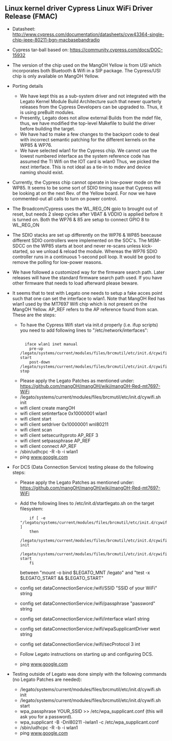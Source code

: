 ## Linux kernel driver Cypress Linux WiFi Driver Release (FMAC)

* Datasheet: http://www.cypress.com/documentation/datasheets/cyw43364-single-chip-ieee-80211-bgn-macbasebandradio

* Cypress tar-ball based on: https://community.cypress.com/docs/DOC-15932

* The version of the chip used on the MangOH Yellow is from USI which incorporates
	both Bluetooth & Wifi in a SIP package. The Cypress/USI chip is only available
	on MangOH Yellow.

* Porting details
  * We have kept this as a sub-system driver and not integrated with the Legato Kernel
	Module Build Architecture such that newer quarterly releases from the
	Cypress Developers can be upgraded to. Thus, it is using preBuilt modules.
  * Presently, Legato does not allow external Builds from the mdef file, thus, we have
	modified the top-level Makefile to build the driver before building the target.
  * We have had to make a few changes to the backport code to deal with incorrect
	semantic patching for the different kernels on the WP85 & WP76.
  * We have selected wlan1 for the Cypress chip. We cannot use the lowest numbered interface
	as the system reference code has assumed the TI Wifi on the IOT card is wlan0
	Thus, we picked the next interface. This is not ideal as a tie-in to mdev and
	device naming should exist.

* Currently, the Cypress chip cannot operate in low-power mode on the WP85. It seems
    to be some sort of SDIO timing issue that Cypress will be looking at on the
    next Rev. of the Yellow board. For now we have commented-out all calls to turn
    on power control.

* The Broadcom/Cypress uses the WL_REG_ON gpio to brought out of reset, but
    needs 2 sleep cycles after VBAT & VDDIO is applied before it is
    turned on. Both the WP76 & 85 are setup to connect GPIO 8 to WL_REG_ON

* The SDIO stacks are set up differently on the WP76 & WP85 beecause different SDIO
    controllers were implemented on the SOC's. The MSM-SDCC on the WP85 starts at boot
    and never re-scans unless kick-started, so we unload & reload the module. Whereas
    the WP76 SDIO controller runs in a continuous 1-second poll loop. It would be good
    to remove the polling for low-power reasons.

* We have followed a customized way for the firmware search path. Later releases will
    have the standard firmware search path used. If you have other firmware that needs
    to load afterward please beware.

* It seems that to test with Legato one needs to setup a fake acces point such that
    one can set the interface to wlan1. Note that MangOH Red has wlan1 used
    by the MT7697 Wifi chip which is not present on the MangOH Yellow. AP_REF refers
    to the AP reference found from scan. These are the steps:
  * To have the Cypress Wifi start via init.d properly (i.e. ifup scripts) you need to add
      following lines to "/etc/network/interfaces":
	```
      
      iface wlan1 inet manual
        pre-up /legato/systems/current/modules/files/brcmutil/etc/init.d/cywifi.sh start
        post-down /legato/systems/current/modules/files/brcmutil/etc/init.d/cywifi.sh stop
	```
  * Please apply the Legato Patches as mentioned under:
     https://github.com/mangOH/mangOH/wiki/mangOH-Red-mt7697-WiFi
  * /legato/systems/current/modules/files/brcmutil/etc/init.d/cywifi.sh init
  * wifi client create mangOH
  * wifi client setinterface 0x10000001 wlan1
  * wifi client start
  * wifi client setdriver 0x10000001 wnl80211
  * wifi client scan
  * wifi client setsecurityproto AP_REF 3
  * wifi client setpassphrase AP_REF
  * wifi client connect AP_REF
  * /sbin/udhcpc -R -b -i wlan1
  * ping www.google.com

* For DCS (Data Connection Service) testing please do the following steps:
  * Please apply the Legato Patches as mentioned under:
     https://github.com/mangOH/mangOH/wiki/mangOH-Red-mt7697-WiFi
  * Add the following lines to /etc/init.d/startlegato.sh on the target filesystem:
	```
        if [ -e "/legato/systems/current/modules/files/brcmutil/etc/init.d/cywifi.sh" ]
        then
            /legato/systems/current/modules/files/brcmutil/etc/init.d/cywifi.sh init
            /legato/systems/current/modules/files/brcmutil/etc/init.d/cywifi.sh start
        fi
	```
    between "mount -o bind $LEGATO_MNT /legato" and "test -x $LEGATO_START && $LEGATO_START"

  * config set dataConnectionService:/wifi/SSID "SSID of your WiFi" string
  * config set dataConnectionService:/wifi/passphrase "password" string
  * config set dataConnectionService:/wifi/interface wlan1 string
  * config set dataConnectionService:/wifi/wpaSupplicantDriver wext string
  * config set dataConnectionService:/wifi/secProtocol 3 int
  * Follow Legato instructions on starting up and configuring DCS.
  * ping www.google.com

* Testing outside of Legato was done simply with the following commands (no
   Legato Patches are needed):
  * /legato/systems/current/modules/files/brcmutil/etc/init.d/cywifi.sh init
  * /legato/systems/current/modules/files/brcmutil/etc/init.d/cywifi.sh start
  * wpa_passphrase YOUR_SSID >> /etc/wpa_supplicant.conf (this will ask you for a password).
  * wpa_supplicant -B -Dnl80211 -iwlan1 -c /etc/wpa_supplicant.conf
  * /sbin/udhcpc -R -b -i wlan1
  * ping www.google.com
